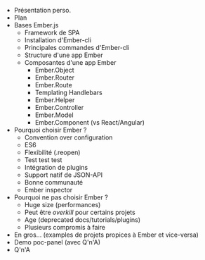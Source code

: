 - Présentation perso.
- Plan
- Bases Ember.js
    - Framework de SPA
    - Installation d'Ember-cli
    - Principales commandes d'Ember-cli
    - Structure d'une app Ember
    - Composantes d'une app Ember
        - Ember.Object
        - Ember.Router
        - Ember.Route
        - Templating Handlebars
        - Ember.Helper
        - Ember.Controller
        - Ember.Model
        - Ember.Component (vs React/Angular)
- Pourquoi choisir Ember ?
    - Convention over configuration
    - ES6
    - Flexibilité (.reopen)
    - Test test test
    - Intégration de plugins
    - Support natif de JSON-API
    - Bonne communauté
    - Ember inspector
- Pourquoi ne pas choisir Ember ?
    - Huge size (performances)
    - Peut être _overkill_ pour certains projets
    - Age (deprecated docs/tutorials/plugins)
    - Plusieurs compromis à faire
- En gros... (examples de projets propices à Ember et vice-versa)
- Demo poc-panel (avec Q'n'A)
- Q'n'A
    